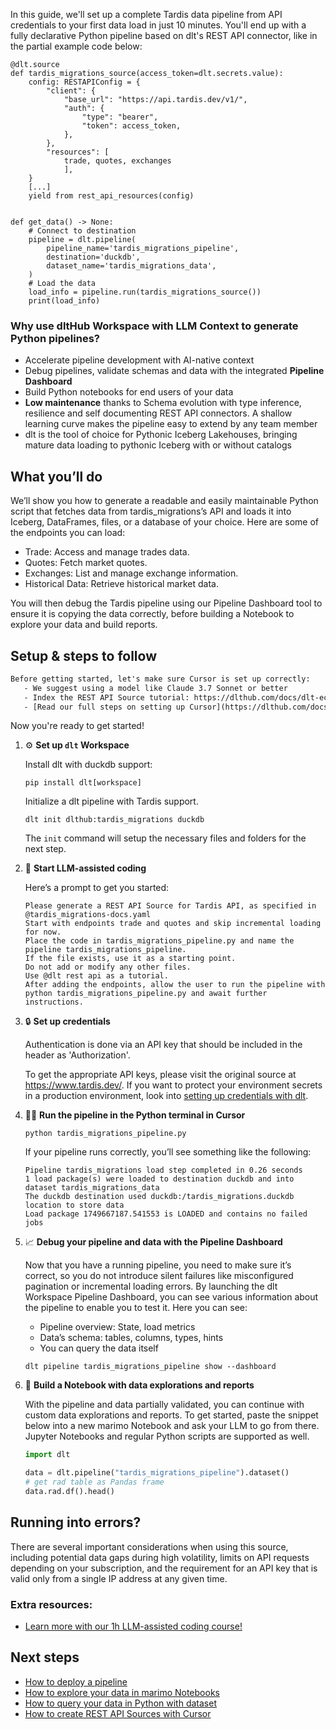In this guide, we'll set up a complete Tardis data pipeline from API credentials to your first data load in just 10 minutes. You'll end up with a fully declarative Python pipeline based on dlt's REST API connector, like in the partial example code below:

```python-outcome
@dlt.source
def tardis_migrations_source(access_token=dlt.secrets.value):
    config: RESTAPIConfig = {
        "client": {
            "base_url": "https://api.tardis.dev/v1/",
            "auth": {
                "type": "bearer",
                "token": access_token,
            },
        },
        "resources": [
            trade, quotes, exchanges
            ],
    }
    [...]
    yield from rest_api_resources(config)


def get_data() -> None:
    # Connect to destination
    pipeline = dlt.pipeline(
        pipeline_name='tardis_migrations_pipeline',
        destination='duckdb',
        dataset_name='tardis_migrations_data', 
    )
    # Load the data
    load_info = pipeline.run(tardis_migrations_source())
    print(load_info) 
```

### Why use dltHub Workspace with LLM Context to generate Python pipelines?

- Accelerate pipeline development with AI-native context
- Debug pipelines, validate schemas and data with the integrated **Pipeline Dashboard**
- Build Python notebooks for end users of your data
- **Low maintenance** thanks to Schema evolution with type inference, resilience and self documenting REST API connectors. A shallow learning curve makes the pipeline easy to extend by any team member
- dlt is the tool of choice for Pythonic Iceberg Lakehouses, bringing mature data loading to pythonic Iceberg with or without catalogs

## What you’ll do

We’ll show you how to generate a readable and easily maintainable Python script that fetches data from tardis_migrations’s API and loads it into Iceberg, DataFrames, files, or a database of your choice. Here are some of the endpoints you can load:

- Trade: Access and manage trades data.
- Quotes: Fetch market quotes.
- Exchanges: List and manage exchange information.
- Historical Data: Retrieve historical market data.

You will then debug the Tardis pipeline using our Pipeline Dashboard tool to ensure it is copying the data correctly, before building a Notebook to explore your data and build reports.

## Setup & steps to follow

```default
Before getting started, let's make sure Cursor is set up correctly:
   - We suggest using a model like Claude 3.7 Sonnet or better
   - Index the REST API Source tutorial: https://dlthub.com/docs/dlt-ecosystem/verified-sources/rest_api/ and add it to context as **@dlt rest api**
   - [Read our full steps on setting up Cursor](https://dlthub.com/docs/dlt-ecosystem/llm-tooling/cursor-restapi#23-configuring-cursor-with-documentation)
```

Now you're ready to get started!

1. ⚙️ **Set up `dlt` Workspace**
    
    Install dlt with duckdb support:
    ```shell
    pip install dlt[workspace]
    ```

    Initialize a dlt pipeline with Tardis support.
    ```shell
    dlt init dlthub:tardis_migrations duckdb
    ```

    The `init` command will setup the necessary files and folders for the next step.
    
2. 🤠 **Start LLM-assisted coding**
    
    Here’s a prompt to get you started:
    
    ```prompt
    Please generate a REST API Source for Tardis API, as specified in @tardis_migrations-docs.yaml 
    Start with endpoints trade and quotes and skip incremental loading for now. 
    Place the code in tardis_migrations_pipeline.py and name the pipeline tardis_migrations_pipeline. 
    If the file exists, use it as a starting point. 
    Do not add or modify any other files. 
    Use @dlt rest api as a tutorial. 
    After adding the endpoints, allow the user to run the pipeline with python tardis_migrations_pipeline.py and await further instructions.
    ```

    
3. 🔒 **Set up credentials** 
    
    Authentication is done via an API key that should be included in the header as 'Authorization'.
    
    To get the appropriate API keys, please visit the original source at https://www.tardis.dev/.
    If you want to protect your environment secrets in a production environment, look into [setting up credentials with dlt](https://dlthub.com/docs/walkthroughs/add_credentials).
    
4. 🏃‍♀️ **Run the pipeline in the Python terminal in Cursor**
    
    ```shell
    python tardis_migrations_pipeline.py
    ```
    
    If your pipeline runs correctly, you’ll see something like the following:
    
    ```shell
    Pipeline tardis_migrations load step completed in 0.26 seconds
    1 load package(s) were loaded to destination duckdb and into dataset tardis_migrations_data
    The duckdb destination used duckdb:/tardis_migrations.duckdb location to store data
    Load package 1749667187.541553 is LOADED and contains no failed jobs
    ```
    
5. 📈 **Debug your pipeline and data with the Pipeline Dashboard**

    Now that you have a running pipeline, you need to make sure it’s correct, so you do not introduce silent failures like misconfigured pagination or incremental loading errors. By launching the dlt Workspace Pipeline Dashboard, you can see various information about the pipeline to enable you to test it. Here you can see:
    - Pipeline overview: State, load metrics
    - Data’s schema: tables, columns, types, hints
    - You can query the data itself
    
    ```shell
    dlt pipeline tardis_migrations_pipeline show --dashboard
    ```
    
6. 🐍 **Build a Notebook with data explorations and reports**

    With the pipeline and data partially validated, you can continue with custom data explorations and reports. To get started, paste the snippet below into a new marimo Notebook and ask your LLM to go from there. Jupyter Notebooks and regular Python scripts are supported as well.

    
    ```python
    import dlt

   data = dlt.pipeline("tardis_migrations_pipeline").dataset()
   # get rad table as Pandas frame
   data.rad.df().head()
    ```

## Running into errors?

There are several important considerations when using this source, including potential data gaps during high volatility, limits on API requests depending on your subscription, and the requirement for an API key that is valid only from a single IP address at any given time.

### Extra resources:

- [Learn more with our 1h LLM-assisted coding course!](https://www.youtube.com/watch?v=GGid70rnJuM)

## Next steps

- [How to deploy a pipeline](https://dlthub.com/docs/walkthroughs/deploy-a-pipeline)
- [How to explore your data in marimo Notebooks](https://dlthub.com/docs/general-usage/dataset-access/marimo)
- [How to query your data in Python with dataset](https://dlthub.com/docs/general-usage/dataset-access/dataset)
- [How to create REST API Sources with Cursor](https://dlthub.com/docs/dlt-ecosystem/llm-tooling/cursor-restapi)
